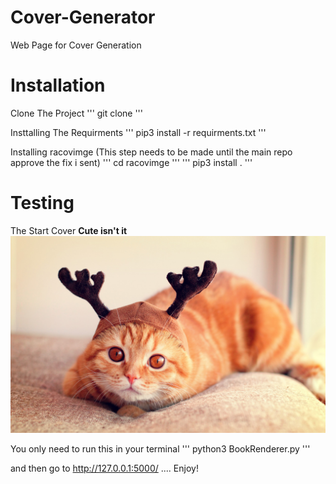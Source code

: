 # Cover-Generator
Web Page for Cover Generation 

# Installation 
Clone The Project
''' git clone '''

Insttalling The Requirments
''' pip3 install -r requirments.txt '''

Installing racovimge (This step needs to be made until the main repo approve the fix i sent)
''' cd racovimge '''
''' pip3 install . '''

# Testing
The Start Cover **Cute isn't it**
![all text](https://github.com/MohamedAliRashad/Cover-Generator/blob/master/static/images/cat_with_horns.jpg)

You only need to run this in your terminal
''' python3 BookRenderer.py '''

and then go to http://127.0.0.1:5000/ .... Enjoy!